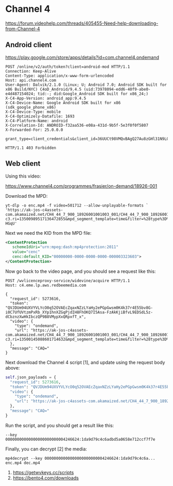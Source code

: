 # Channel 4

https://forum.videohelp.com/threads/405455-Need-help-downloading-from-Channel-4

## Android client

https://play.google.com/store/apps/details?id=com.channel4.ondemand

~~~
POST /online/v2/auth/token?client=android-mod HTTP/1.1
Connection: Keep-Alive
Content-Type: application/x-www-form-urlencoded
Host: api.channel4.com
User-Agent: Dalvik/2.1.0 (Linux; U; Android 7.0; Android SDK built for x86 Build/NYC) C4oD_Android/9.4.5 (uid:73978094-edd6-40f9-abe0-e4d487154024; tid:-; did:Google_Android SDK built for x86_24;)
X-C4-App-Version: android_app:9.4.5
X-C4-Device-Name: Google Android SDK built for x86 (sdk_google_phone_x86)
X-C4-Device-Type: mobile
X-C4-Optimizely-Datafile: 1693
X-C4-Platform-Name: android
X-Correlation-Id: ANDROID-f32aa536-e08a-431d-9b5f-5e3f0f0f5807
X-Forwarded-For: 25.0.0.0

grant_type=client_credentials&client_id=36UUCt98VMQvBAgQ27Au8zGHl31N9LQ1&client_secret=JYswyHvGe62VlikW

HTTP/1.1 403 Forbidden
~~~

## Web client

Using this video:

https://www.channel4.com/programmes/frasier/on-demand/18926-001

Download the MPD:

~~~
yt-dlp -o enc.mp4 -f video=501712 --allow-unplayable-formats `
'https://ak-jos-c4assets-com.akamaized.net/CH4_44_7_900_18926001001003_001/CH4_44_7_900_18926001001003_001_J01.ism/stream.mpd?c3.ri=13500989517136472855&mpd_segment_template=time&filter=%28type%3D%3D%22video%22%26%26%28%28DisplayHeight%3E%3D288%29%26%26%28systemBitrate%3C4800000%29%29%29%7C%7Ctype%21%3D%22video%22&ts=1650915617&e=600&st=wk9eWkEeWVJzjYlveA4ysHMimJgJXGD5oCUjpu-HGqU'
~~~

Next we need the KID from the MPD file:

~~~xml
<ContentProtection
   schemeIdUri="urn:mpeg:dash:mp4protection:2011"
   value="cenc"
   cenc:default_KID="00000000-0000-0000-0000-000003323603">
</ContentProtection>
~~~

Now go back to the video page, and you should see a request like this:

~~~
POST /wvlicenceproxy-service/widevine/acquire HTTP/1.1
Host: c4.eme.lp.aws.redbeemedia.com

{
  "request_id": 5273616,
  "token": "QVJDUm94UXVYVLYcO0q52OVAEcZqaxNZzLYaHy2ePGpGwsm0K4k37r4E55bv8G-i0C7UfUVtzmPxRb_XYp1hnXZGqPjdIH8FhOKQ7I5Asa-FzAkKjiBfvL9EDSdL5z-dCbznzXwHkIbczQP9B8VMypXxQRpxfT_x",
  "video": {
    "type": "ondemand",
    "url": "https://ak-jos-c4assets-com.akamaized.net/CH4_44_7_900_18926001001003_001/CH4_44_7_900_18926001001003_001_J01.ism/stream.mpd?c3.ri=13500145088601714632&mpd_segment_template=time&filter=%28type%3D%3D%22video%22%26%26%28%28DisplayHeight%3E%3D288%29%26%26%28systemBitrate%3C4800000%29%29%29%7C%7Ctype%21%3D%22video%22&ts=1650917217&e=600&st=EQehVvoFEAq_hXMQHqYy9IZhJpLINev_xyrX_FuMsVQ"
  },
  "message": "CAQ="
}
~~~

Next download the Channel 4 script [1], and update using the request body above:

~~~py
self.json_payloads = {
  "request_id": 5273616,
  "token": "QVJDUm94UXVYVLYcO0q52OVAEcZqaxNZzLYaHy2ePGpGwsm0K4k37r4E55bv8G-i0C7UfUVtzmPxRb_XYp1hnXZGqPjdIH8FhOKQ7I5Asa-FzAkKjiBfvL9EDSdL5z-dCbznzXwHkIbczQP9B8VMypXxQRpxfT_x",
  "video": {
    "type": "ondemand",
    "url": "https://ak-jos-c4assets-com.akamaized.net/CH4_44_7_900_18926001001003_001/CH4_44_7_900_18926001001003_001_J01.ism/stream.mpd?c3.ri=13500145088601714632&mpd_segment_template=time&filter=%28type%3D%3D%22video%22%26%26%28%28DisplayHeight%3E%3D288%29%26%26%28systemBitrate%3C4800000%29%29%29%7C%7Ctype%21%3D%22video%22&ts=1650917217&e=600&st=EQehVvoFEAq_hXMQHqYy9IZhJpLINev_xyrX_FuMsVQ"
  },
  "message": "CAQ="
}
~~~

Run the script, and you should get a result like this:

~~~
--key 00000000000000000000000004246624:1da9d79c4c6adbd5a0658e712ccf7f7e
~~~

Finally, you can decrypt [2] the media:

~~~
mp4decrypt --key 00000000000000000000000004246624:1da9d79c4c6a... enc.mp4 dec.mp4
~~~

1. https://getwvkeys.cc/scripts
2. https://bento4.com/downloads
